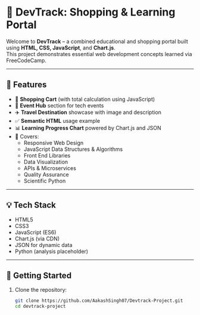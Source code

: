 # 🧭 DevTrack: Shopping & Learning Portal

Welcome to **DevTrack** – a combined educational and shopping portal built using **HTML, CSS, JavaScript**, and **Chart.js**.  
This project demonstrates essential web development concepts learned via FreeCodeCamp.

---

## 🔧 Features

- 🛒 **Shopping Cart** (with total calculation using JavaScript)
- 📅 **Event Hub** section for tech events
- ✈️ **Travel Destination** showcase with image and description
- ✅ **Semantic HTML** usage example
- 📊 **Learning Progress Chart** powered by Chart.js and JSON
- 🧠 Covers:
  - Responsive Web Design
  - JavaScript Data Structures & Algorithms
  - Front End Libraries
  - Data Visualization
  - APIs & Microservices
  - Quality Assurance
  - Scientific Python

---

## 💡 Tech Stack

- HTML5
- CSS3
- JavaScript (ES6)
- Chart.js (via CDN)
- JSON for dynamic data
- Python (analysis placeholder)

---

## 🚀 Getting Started

1. Clone the repository:
   ```bash
   git clone https://github.com/AakashSingh07/Devtrack-Project.git
   cd devtrack-project

